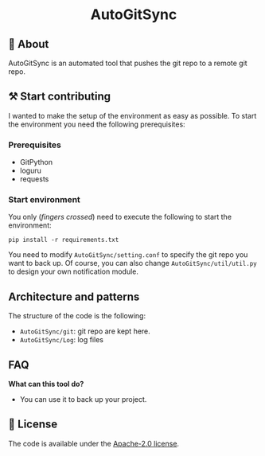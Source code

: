 <h1 align="center">AutoGitSync</h1>

## 📜 About
AutoGitSync is an automated tool that pushes the git repo to a remote git repo.

## ⚒️ Start contributing
I wanted to make the setup of the environment as easy as possible. To start the environment you need the 
following prerequisites:

### Prerequisites
  * GitPython
  * loguru
  * requests
  
### Start environment
You only (_fingers crossed_) need to execute the following to start the environment:

```commandline
pip install -r requirements.txt
```
You need to modify `AutoGitSync/setting.conf` to specify the git repo you want to back up.
Of course, you can also change `AutoGitSync/util/util.py` to design your own notification module.

## Architecture and patterns

The structure of the code is the following:
  * `AutoGitSync/git`: git repo are kept here.
  * `AutoGitSync/Log`: log files
    
## FAQ
**What can this tool do?**

 * You can use it to back up your project.
 
## 🚩 License
The code is available under the [Apache-2.0 license](LICENSE.md).
